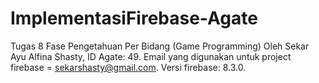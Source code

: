 # ImplementasiFirebase-Agate
Tugas 8 Fase Pengetahuan Per Bidang (Game Programming) Oleh Sekar Ayu Alfina Shasty, ID Agate: 49.
Email yang digunakan untuk project firebase = sekarshasty@gmail.com.
Versi firebase: 8.3.0.
